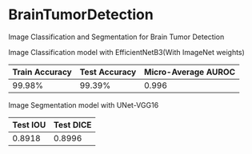 # BrainTumorDetection
Image Classification and Segmentation for Brain Tumor Detection

Image Classification model with EfficientNetB3(With ImageNet weights)

 Train Accuracy  | Test Accuracy | Micro-Average AUROC| 
| ------------- | ------------- | ------------- |
| 99.98%  | 99.39%  | 0.996

Image Segmentation model with UNet-VGG16

Test IOU  | Test DICE | 
| ------------- | ------------- | 
| 0.8918  | 0.8996  |
